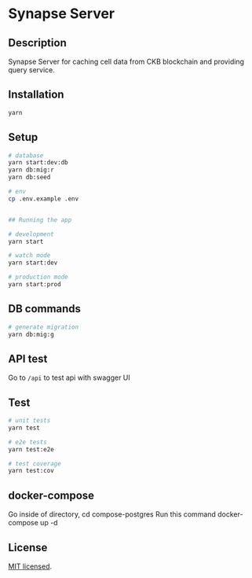 # Synapse Server

## Description

Synapse Server for caching cell data from CKB blockchain and providing query service.

## Installation

```bash
yarn
```

## Setup

```bash
# database
yarn start:dev:db
yarn db:mig:r
yarn db:seed

# env
cp .env.example .env


## Running the app

# development
yarn start

# watch mode
yarn start:dev

# production mode
yarn start:prod
```

## DB commands

```bash
# generate migration
yarn db:mig:g
```

## API test

Go to `/api` to test api with swagger UI

## Test

```bash
# unit tests
yarn test

# e2e tests
yarn test:e2e

# test coverage
yarn test:cov
```
## docker-compose
Go inside of directory, cd compose-postgres
Run this command docker-compose up -d

## License

[MIT licensed](LICENSE).
